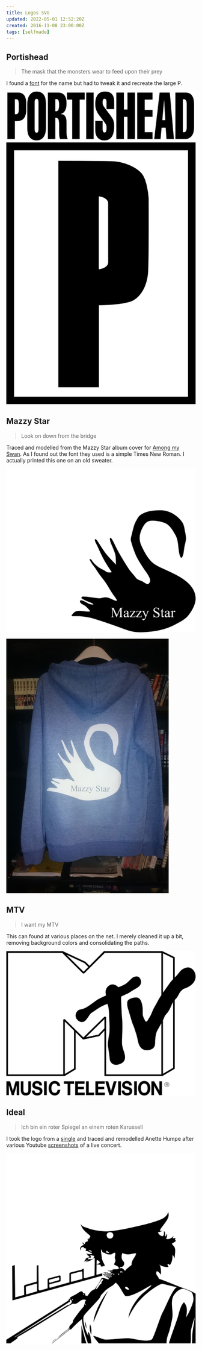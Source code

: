 ```yaml
---
title: Logos SVG
updated: 2022-05-01 12:52:20Z
created: 2016-11-08 23:00:00Z
tags: [selfmade]
---
```



## Portishead
> The mask that the monsters wear to feed upon their prey

I found a [font](https://www.dafont.com/portishead-dummy.font) for the name but had to tweak it and recreate the large P.

![portishead.svg](../_resources/portishead.svg)




## Mazzy Star
> Look on down from the bridge

Traced and modelled from the Mazzy Star album cover for [Among my Swan](https://www.google.com/search?&tbm=isch&q=mazzy%20star%20among%20my%20swan).
As I found out the font they used is a simple Times New Roman. I actually printed this one on an old sweater.

![mazzystar.svg](../_resources/mazzystar.svg)


![MazzyStarHoodie.JPG](../_resources/MazzyStarHoodie.JPG)



## MTV

> I want my MTV

This can found at various places on the net. I merely cleaned it up a bit, removing background colors and consolidating the paths.

![MTV.svg](../_resources/MTV.svg)



## Ideal
> Ich bin ein roter Spiegel an einem roten Karussell

I took the logo from a [single](http://streamd.hitparade.ch/cdimages/ideal-berlin_s.jpg) and traced and remodelled Anette Humpe after various Youtube [screenshots](https://i.ytimg.com/vi/56a_WEUhqIw/maxresdefault.jpg) of a live concert.

![Ideal.svg](../_resources/Ideal.svg)


